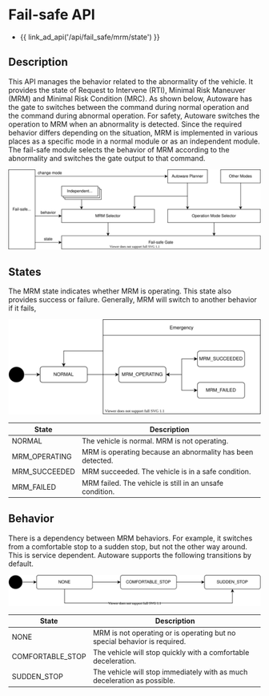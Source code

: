 # Fail-safe API

- {{ link_ad_api('/api/fail_safe/mrm/state') }}

## Description

This API manages the behavior related to the abnormality of the vehicle.
It provides the state of Request to Intervene (RTI), Minimal Risk Maneuver (MRM) and Minimal Risk Condition (MRC).
As shown below, Autoware has the gate to switches between the command during normal operation and the command during abnormal operation.
For safety, Autoware switches the operation to MRM when an abnormality is detected.
Since the required behavior differs depending on the situation, MRM is implemented in various places as a specific mode in a normal module or as an independent module.
The fail-safe module selects the behavior of MRM according to the abnormality and switches the gate output to that command.

![fail-safe-architecture](./architecture.drawio.svg)

## States

The MRM state indicates whether MRM is operating. This state also provides success or failure.
Generally, MRM will switch to another behavior if it fails,

![mrm-state](./mrm-state.drawio.svg)

| State         | Description                                                |
| ------------- | ---------------------------------------------------------- |
| NORMAL        | The vehicle is normal. MRM is not operating.               |
| MRM_OPERATING | MRM is operating because an abnormality has been detected. |
| MRM_SUCCEEDED | MRM succeeded. The vehicle is in a safe condition.         |
| MRM_FAILED    | MRM failed. The vehicle is still in an unsafe condition.   |

## Behavior

There is a dependency between MRM behaviors. For example, it switches from a comfortable stop to a sudden stop, but not the other way around.
This is service dependent. Autoware supports the following transitions by default.

![mrm-behavior](./mrm-behavior.drawio.svg)

| State            | Description                                                               |
| ---------------- | ------------------------------------------------------------------------- |
| NONE             | MRM is not operating or is operating but no special behavior is required. |
| COMFORTABLE_STOP | The vehicle will stop quickly with a comfortable deceleration.            |
| SUDDEN_STOP      | The vehicle will stop immediately with as much deceleration as possible.  |
